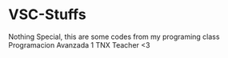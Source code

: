 # VSC-Stuffs
Nothing Special, this are some codes from my programing class
Programacion Avanzada 1
TNX Teacher <3
